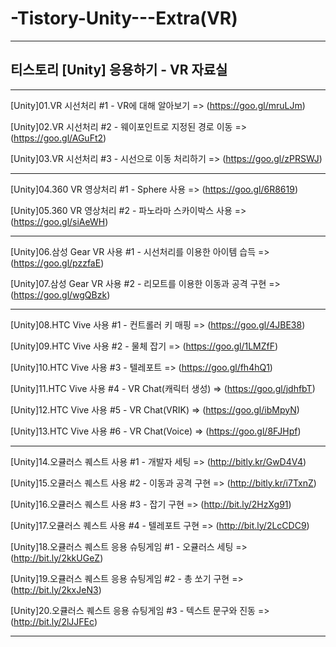 # -Tistory-Unity---Extra(VR)

-----------------------------------

## 티스토리 [Unity] 응용하기 - VR 자료실

-----------------------------------

[Unity]01.VR 시선처리 #1 - VR에 대해 알아보기 => (https://goo.gl/mruLJm)

[Unity]02.VR 시선처리 #2 - 웨이포인트로 지정된 경로 이동 => (https://goo.gl/AGuFt2)

[Unity]03.VR 시선처리 #3 - 시선으로 이동 처리하기 => (https://goo.gl/zPRSWJ)

-----------------------------------

[Unity]04.360 VR 영상처리 #1 - Sphere 사용 => (https://goo.gl/6R8619)

[Unity]05.360 VR 영상처리 #2 - 파노라마 스카이박스 사용 => (https://goo.gl/siAeWH)

-----------------------------------

[Unity]06.삼성 Gear VR 사용 #1 - 시선처리를 이용한 아이템 습득 => (https://goo.gl/pzzfaE)

[Unity]07.삼성 Gear VR 사용 #2 - 리모트를 이용한 이동과 공격 구현 => (https://goo.gl/wgQBzk)

-----------------------------------

[Unity]08.HTC Vive 사용 #1 - 컨트롤러 키 매핑 => (https://goo.gl/4JBE38)

[Unity]09.HTC Vive 사용 #2 - 물체 잡기 => (https://goo.gl/1LMZfF)

[Unity]10.HTC Vive 사용 #3 - 텔레포트 => (https://goo.gl/fh4hQ1)

[Unity]11.HTC Vive 사용 #4 - VR Chat(캐릭터 생성) => (https://goo.gl/jdhfbT)

[Unity]12.HTC Vive 사용 #5 - VR Chat(VRIK) => (https://goo.gl/ibMpyN)

[Unity]13.HTC Vive 사용 #6 - VR Chat(Voice) => (https://goo.gl/8FJHpf)

-----------------------------------

[Unity]14.오큘러스 퀘스트 사용 #1 - 개발자 세팅 => (http://bitly.kr/GwD4V4)

[Unity]15.오큘러스 퀘스트 사용 #2 - 이동과 공격 구현 => (http://bitly.kr/i7TxnZ)

[Unity]16.오큘러스 퀘스트 사용 #3 - 잡기 구현 => (http://bit.ly/2HzXg91)

[Unity]17.오큘러스 퀘스트 사용 #4 - 텔레포트 구현 => (http://bit.ly/2LcCDC9)

[Unity]18.오큘러스 퀘스트 응용 슈팅게임 #1 - 오큘러스 세팅 => (http://bit.ly/2kkUGeZ)

[Unity]19.오큘러스 퀘스트 응용 슈팅게임 #2 - 총 쏘기 구현 => (http://bit.ly/2kxJeN3)

[Unity]20.오큘러스 퀘스트 응용 슈팅게임 #3 - 텍스트 문구와 진동 => (http://bit.ly/2lJJFEc)

-----------------------------------


